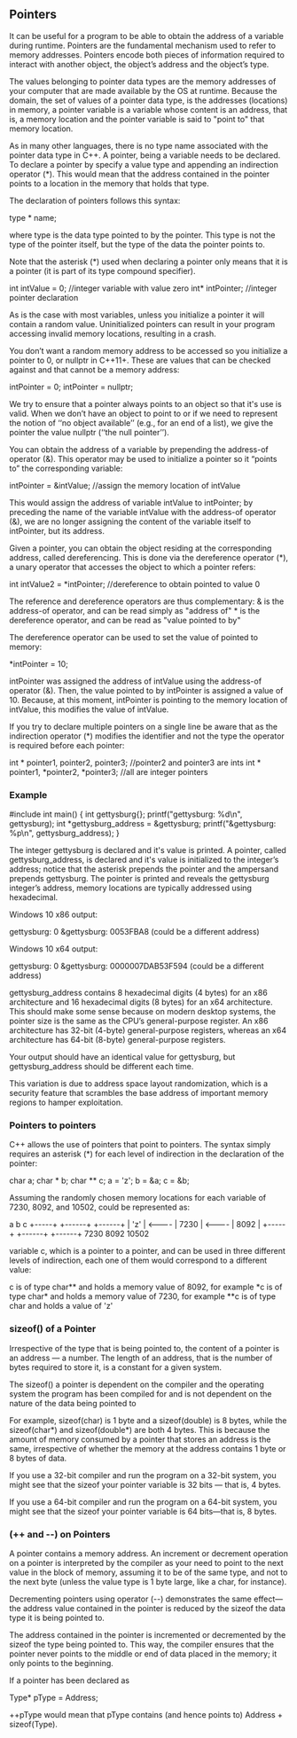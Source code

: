 ## Pointers

It can be useful for a program to be able to obtain the address of a variable during runtime. Pointers are the fundamental mechanism used to refer to memory addresses. Pointers encode both pieces of information required to interact with another object, the object’s address and the object’s type.

The values belonging to pointer data types are the memory addresses of your computer that are made available by the OS at runtime. Because the domain, the set of values of a pointer data type, is the addresses (locations) in memory, a pointer variable is a variable whose content is an address, that is, a memory location and the pointer variable is said to "point to" that memory location.

As in many other languages, there is no type name associated with the pointer data type in C++. A pointer, being a variable needs to be declared. To declare a pointer by specify a value type and appending an indirection operator (*). This would mean that the address contained in the pointer points to a location in the memory that holds that type.

The declaration of pointers follows this syntax:

  type * name;

where type is the data type pointed to by the pointer. This type is not the type of the pointer itself, but the type of the data the pointer points to.

Note that the asterisk (\*) used when declaring a pointer only means that it is a pointer (it is part of its type compound specifier).

  int intValue = 0;   //integer variable with value zero
  int* intPointer;    //integer pointer declaration

As is the case with most variables, unless you initialize a pointer it will contain a random value. Uninitialized pointers can result in your program accessing invalid memory locations, resulting in a crash.

You don’t want a random memory address to be accessed so you initialize a pointer to 0, or nullptr in C++11+. These are values that can be checked against and that cannot be a memory address:

  intPointer = 0;
  intPointer = nullptr;

We try to ensure that a pointer always points to an object so that it's use is valid. When we don’t have an object to point to or if we need to represent the notion of ‘‘no object available’’ (e.g., for an end of a list), we give the pointer the value nullptr (‘‘the null pointer’’).

You can obtain the address of a variable by prepending the address-of operator (&). This operator may be used to initialize a pointer so it “points to” the corresponding variable:

  intPointer = \&intValue;  //assign the memory location of intValue

This would assign the address of variable intValue to intPointer; by preceding the name of the variable intValue with the address-of operator (&), we are no longer assigning the content of the variable itself to intPointer, but its address.

Given a pointer, you can obtain the object residing at the corresponding address, called dereferencing. This is done via the dereference operator (*), a unary operator that accesses the object to which a pointer refers:

  int intValue2 = *intPointer; //dereference to obtain pointed to value 0

The reference and dereference operators are thus complementary:
  & is the address-of operator, and can be read simply as "address of"
  \* is the dereference operator, and can be read as "value pointed to by"

The dereference operator can be used to set the value of pointed to memory:

  *intPointer = 10;

intPointer was assigned the address of intValue using the address-of operator (&). Then, the value pointed to by intPointer is assigned a value of 10. Because, at this moment, intPointer is pointing to the memory location of intValue, this modifies the value of intValue.

If you try to declare multiple pointers on a single line be aware that as the indirection operator (*) modifies the identifier and not the type the operator is required before each pointer:

  int * pointer1, pointer2, pointer3;     //pointer2 and pointer3 are ints
  int * pointer1, \*pointer2, *pointer3;  //all are integer pointers



### Example

  #include <cstdio>
  int main() {
    int gettysburg{};
    printf("gettysburg: %d\n", gettysburg);
    int *gettysburg_address = &gettysburg;
    printf("&gettysburg: %p\n", gettysburg_address);
  }

The integer gettysburg is declared and it's value is printed. A pointer, called gettysburg_address, is declared and it's value is initialized to the integer’s address; notice that the asterisk prepends the pointer and the ampersand prepends gettysburg. The pointer is printed and reveals the gettysburg integer’s address, memory locations are typically addressed using hexadecimal.

Windows 10 x86 output:

  gettysburg: 0
  &gettysburg: 0053FBA8           (could be a different address)

Windows 10 x64 output:

  gettysburg: 0
  &gettysburg: 0000007DAB53F594   (could be a different address)


gettysburg_address contains 8 hexadecimal digits (4 bytes) for an x86 architecture and 16 hexadecimal digits (8 bytes) for an x64 architecture. This should make some sense because on modern desktop systems, the pointer size is the same as the CPU’s general-purpose register. An x86 architecture has 32-bit (4-byte) general-purpose registers, whereas an x64 architecture has 64-bit (8-byte) general-purpose registers.

Your output should have an identical value for gettysburg, but gettysburg_address should be different each time.

This variation is due to address space layout randomization, which is a security feature that scrambles the base address of important memory regions to hamper exploitation.



### Pointers to pointers

C++ allows the use of pointers that point to pointers. The syntax simply requires an asterisk (*) for each level of indirection in the declaration of the pointer:

  char a;
  char * b;
  char ** c;
  a = 'z';
  b = &a;
  c = &b;

Assuming the randomly chosen memory locations for each variable of 7230, 8092, and 10502, could be represented as:

   a             b               c
+-----+       +------+       +------+
| 'z' | <---- | 7230 | <---- | 8092 |
+-----+       +------+       +------+
 7230           8092          10502

variable c, which is a pointer to a pointer, and can be used in three different levels of indirection, each one of them would correspond to a different value:

  c is of type char** and holds a memory value of 8092, for example
  \*c is of type char* and holds a memory value of 7230, for example
  **c is of type char and holds a value of 'z'



### sizeof() of a Pointer

Irrespective of the type that is being pointed to, the content of a pointer is an address — a number. The length of an address, that is the number of bytes required to store it, is a constant for a given system.

The sizeof() a pointer is dependent on the compiler and the operating system the program has been compiled for and is not dependent on the nature of the data being pointed to

For example, sizeof(char) is 1 byte and a sizeof(double) is 8 bytes, while the sizeof(char\*) and sizeof(double*) are both 4 bytes. This is because the amount of memory consumed by a pointer that stores an address is the same, irrespective of whether the memory at the address contains 1 byte or 8 bytes of data.

If you use a 32-bit compiler and run the program on a 32-bit system, you might see that the sizeof your pointer variable is 32 bits — that is, 4 bytes.

If you use a 64-bit compiler and run the program on a 64-bit system, you might see that the sizeof your pointer variable is 64 bits—that is, 8 bytes.



### (++ and --) on Pointers

A pointer contains a memory address. An increment or decrement operation on a pointer is interpreted by the compiler as your need to point to the next value in the block of memory, assuming it to be of the same type, and not to the next byte (unless the value type is 1 byte large, like a char, for
instance).

Decrementing pointers using operator (--) demonstrates the same effect—the address value contained in the pointer is reduced by the sizeof the data type it is being pointed to.

The address contained in the pointer is incremented or decremented by the sizeof the type being pointed to. This way, the compiler ensures
that the pointer never points to the middle or end of data placed in the memory; it only points to the beginning.

If a pointer has been declared as

Type* pType = Address;

++pType would mean that pType contains (and hence points to) Address +
sizeof(Type).
